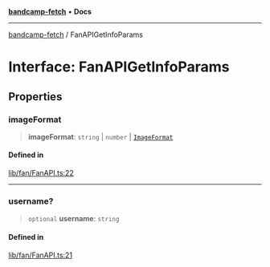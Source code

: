 [**bandcamp-fetch**](../README.md) • **Docs**

***

[bandcamp-fetch](../README.md) / FanAPIGetInfoParams

# Interface: FanAPIGetInfoParams

## Properties

### imageFormat

> **imageFormat**: `string` \| `number` \| [`ImageFormat`](ImageFormat.md)

#### Defined in

[lib/fan/FanAPI.ts:22](https://github.com/patrickkfkan/bandcamp-fetch/blob/be622bf87b8ac66e98b356306b6a650b7972970c/src/lib/fan/FanAPI.ts#L22)

***

### username?

> `optional` **username**: `string`

#### Defined in

[lib/fan/FanAPI.ts:21](https://github.com/patrickkfkan/bandcamp-fetch/blob/be622bf87b8ac66e98b356306b6a650b7972970c/src/lib/fan/FanAPI.ts#L21)

